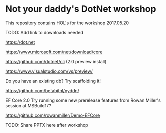 # Not your daddy's DotNet workshop
This repository contains HOL's for the workshop 2017.05.20

TODO: Add link to downloads needed

https://dot.net

https://www.microsoft.com/net/download/core

https://github.com/dotnet/cli (2.0 preview install)

https://www.visualstudio.com/vs/preview/

Do you have an existing db? Try scaffolding it!

https://github.com/betabitnl/nyddn/

EF Core 2.0
Try running some new prerelease features from Rowan Miller's session at MSBuild17?

https://github.com/rowanmiller/Demo-EFCore

TODO: Share PPTX here after workshop
